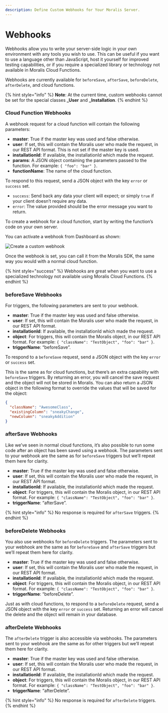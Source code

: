 ```yaml
---
description: Define Custom Webhooks for Your Moralis Server.
---
```


# Webhooks

Webhooks allow you to write your server-side logic in your own environment with any tools you wish to use. This can be useful if you want to use a language other than JavaScript, host it yourself for improved testing capabilities, or if you require a specialized library or technology not available in Moralis Cloud Functions.&#x20;

Webhooks are currently available for `beforeSave`, `afterSave`, `beforeDelete`, `afterDelete`, and cloud functions.&#x20;

{% hint style="info" %}
**Note**: At the current time, custom webhooks cannot be set for the special classes **\_User** and **\_Installation**.
{% endhint %}

### Cloud Function Webhooks

A webhook request for a cloud function will contain the following parameters:

* **master**: True if the master key was used and false otherwise.
* **user**: If set, this will contain the Moralis user who made the request, in our REST API format. This is not set if the master key is used.
* **installationId**: If available, the installationId which made the request.
* **params**: A JSON object containing the parameters passed to the function. For example: `{ "foo": "bar" }`.
* **functionName**: The name of the cloud function.

To respond to this request, send a JSON object with the key `error` or `success` set.&#x20;

* `success`: Send back any data your client will expect; or simply `true` if your client doesn’t require any data.&#x20;
* `error`: The value provided should be the error message you want to return.

To create a webhook for a cloud function, start by writing the function’s code on your own server.

You can activate a webhook from Dashboard as shown:

![Create a custom webhook](../../.gitbook/assets/Moralis\_dashboard\_Webhook.png)

Once the webhook is set, you can call it from the Moralis SDK, the same way you would with a normal cloud function.

{% hint style="success" %}
Webhooks are great when you want to use a specialized technology not available using Moralis Cloud Functions.
{% endhint %}
<!--
### beforeConsume Webhooks

beforeConsume webhooks are required when adding events that contain a large amount of data.&#x20;

For example, the _`Transfer(address,address,uint256)`_ event, adding a new "Sync and Watch Contract" of this event without an address will synchronize millions of events per hour, making the instance unresponsive.

An example of using this webhook would be to listen to all transfer events by only saving to the DB if specified filters are fulfilled, such as filtering the transfer value greater than X.

You need to define the beforeConsume and set the tableName used on plugin creation.

```javascript
Moralis.Cloud.beforeConsume('TransfersEvent', function (object) {
    if(object.value > 100000000000){
        return true;
    }
    return false;
})
```
-->
### beforeSave Webhooks

For triggers, the following parameters are sent to your webhook.

* **master**: True if the master key was used and false otherwise.
* **user**: If set, this will contain the Moralis user who made the request, in our REST API format.
* **installationId**: If available, the installationId which made the request.
* **object**: For triggers, this will contain the Moralis object, in our REST API format. For example: `{ "className": "TestObject", "foo": "bar" }`.
* **triggerName**: “beforeSave”.

To respond to a `beforeSave` request, send a JSON object with the key `error` or `success` set.&#x20;

This is the same as for cloud functions, but there’s an extra capability with `beforeSave` triggers. By returning an error, you will cancel the save request and the object will not be stored in Moralis. You can also return a JSON object in the following format to override the values that will be saved for the object:

```json
{
  "className": "AwesomeClass",
  "existingColumn": "sneakyChange",
  "newColumn": "sneakyAddition"
}
```

### afterSave Webhooks

Like we’ve seen in normal cloud functions, it’s also possible to run some code after an object has been saved using a webhook. The parameters sent to your webhook are the same as for `beforeSave` triggers but we’ll repeat them here for clarity.

* **master**: True if the master key was used and false otherwise.
* **user**: If set, this will contain the Moralis user who made the request, in our REST API format.
* **installationId**: If available, the installationId which made the request.
* **object**: For triggers, this will contain the Moralis object, in our REST API format. For example: `{ "className": "TestObject", "foo": "bar" }`.
* **triggerName**: “afterSave”.

{% hint style="info" %}
No response is required for `afterSave` triggers.
{% endhint %}

### beforeDelete Webhooks

You also use webhooks for `beforeDelete` triggers. The parameters sent to your webhook are the same as for `beforeSave` and `afterSave` triggers but we’ll repeat them here for clarity.

* **master**: True if the master key was used and false otherwise.
* **user**: If set, this will contain the Moralis user who made the request, in our REST API format.
* **installationId**: If available, the installationId which made the request.
* **object**: For triggers, this will contain the Moralis object, in our REST API format. For example: `{ "className": "TestObject", "foo": "bar" }`.
* **triggerName**: “beforeDelete”.

Just as with cloud functions, to respond to a `beforeDelete` request, send a JSON object with the key `error` or `success` set. Returning an error will cancel the delete and the object will remain in your database.

### afterDelete Webhooks

The `afterDelete` trigger is also accessible via webhooks. The parameters sent to your webhook are the same as for other triggers but we’ll repeat them here for clarity.

* **master**: True if the master key was used and false otherwise.
* **user**: If set, this will contain the Moralis user who made the request, in our REST API format.
* **installationId**: If available, the installationId which made the request.
* **object**: For triggers, this will contain the Moralis object, in our REST API format. For example: `{ "className": "TestObject", "foo": "bar" }`.
* **triggerName**: “afterDelete”.

{% hint style="info" %}
No response is required for `afterDelete` triggers.
{% endhint %}
